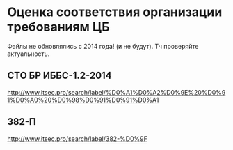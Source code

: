 # Оценка соответствия организации требованиям ЦБ
Файлы не обновлялись с 2014 года! (и не будут). Тч проверяйте актуальность.

## СТО БР ИББС-1.2-2014
http://www.itsec.pro/search/label/%D0%A1%D0%A2%D0%9E%20%D0%91%D0%A0%20%D0%98%D0%91%D0%91%D0%A1

## 382-П
http://www.itsec.pro/search/label/382-%D0%9F
